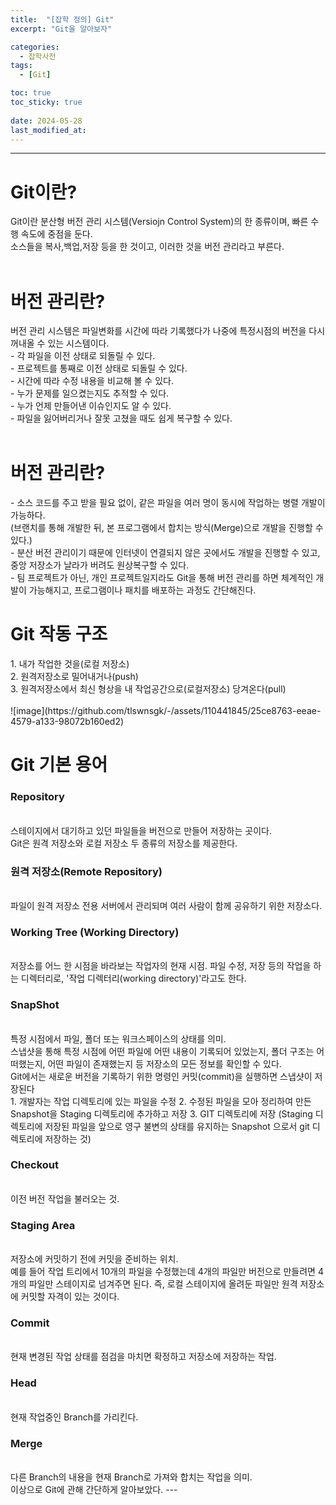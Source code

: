 ```yaml
---
title:  "[잡학 정의] Git"
excerpt: "Git을 알아보자"

categories:
  - 잡학사전
tags:
  - [Git]

toc: true
toc_sticky: true
 
date: 2024-05-28
last_modified_at: 
---                                          
```

---
<h1>Git이란?</h1>
Git이란 분산형 버전 관리 시스템(Versiojn Control System)의 한 종류이며, 빠른 수행 속도에 중점을 둔다.<br>
소스들을 복사,백업,저장 등을 한 것이고, 이러한 것을 버전 관리라고 부른다.<br><br>

<h1>버전 관리란?</h1>
버전 관리 시스템은 파일변화를 시간에 따라 기록했다가 나중에 특정시점의 버전을 다시 꺼내올 수 있는 시스템이다.<br>
- 각 파일을 이전 상태로 되돌릴 수 있다.<br>
- 프로젝트를 통째로 이전 상태로 되돌릴 수 있다.<br> 
- 시간에 따라 수정 내용을 비교해 볼 수 있다.<br>
- 누가 문제를 일으켰는지도 추적할 수 있다.<br>
- 누가 언제 만들어낸 이슈인지도 알 수 있다.<br>
- 파일을 잃어버리거나 잘못 고쳤을 때도 쉽게 복구할 수 있다.<br><br>

<h1>버전 관리란?</h1>
- 소스 코드를 주고 받을 필요 없이, 같은 파일을 여러 명이 동시에 작업하는 병렬 개발이 가능하다.<br>
  (브랜치를 통해 개발한 뒤, 본 프로그램에서 합치는 방식(Merge)으로 개발을 진행할 수 있다.)<br>
- 분산 버전 관리이기 때문에 인터넷이 연결되지 않은 곳에서도 개발을 진행할 수 있고, 중앙 저장소가 날라가 버려도 원상복구할 수 있다.<br> 
- 팀 프로젝트가 아닌, 개인 프로젝트일지라도 Git을 통해 버전 관리를 하면 체계적인 개발이 가능해지고, 프로그램이나 패치를 배포하는 과정도 간단해진다.<br>

<h1>Git 작동 구조</h1>
1. 내가 작업한 것을(로컬 저장소)<br>
2. 원격저장소로 밀어내거나(push)<br>
3. 원격저장소에서 최신 형상을 내 작업공간으로(로컬저장소) 당겨온다(pull)<br><br>
![image](https://github.com/tlswnsgk/-/assets/110441845/25ce8763-eeae-4579-a133-98072b160ed2)

<h1>Git 기본 용어</h1>
<h3>Repository</h3><br>
스테이지에서 대기하고 있던 파일들을 버전으로 만들어 저장하는 곳이다.<br>
Git은 원격 저장소와 로컬 저장소 두 종류의 저장소를 제공한다.<br>
<h3>원격 저장소(Remote Repository)</h3><br>
파일이 원격 저장소 전용 서버에서 관리되며 여러 사람이 함께 공유하기 위한 저장소다.<br>
<h3>Working Tree (Working Directory)</h3><br>
저장소를 어느 한 시점을 바라보는 작업자의 현재 시점.
파일 수정, 저장 등의 작업을 하는 디렉터리로, '작업 디렉터리(working directory)'라고도 한다.<br>
<h3>SnapShot</h3><br>
특정 시점에서 파일, 폴더 또는 워크스페이스의 상태를 의미.<br>
스냅샷을 통해 특정 시점에 어떤 파일에 어떤 내용이 기록되어 있었는지, 폴더 구조는 어떠했는지, 어떤 파일이 존재했는지 등 저장소의 모든 정보를 확인할 수 있다.<br>
Git에서는 새로운 버전을 기록하기 위한 명령인 커밋(commit)을 실행하면 스냅샷이 저장된다<br>
1. 개발자는 작업 디렉토리에 있는 파일을 수정
2. 수정된 파일을 모아 정리하여 만든 Snapshot을 Staging 디렉토리에 추가하고 저장
3. GIT 디렉토리에 저장 (Staging 디렉토리에 저장된 파일을 앞으로 영구 불변의 상태를 유지하는 Snapshot 으로서 git 디렉토리에 저장하는 것)<br>
<h3>Checkout</h3><br>
이전 버전 작업을 불러오는 것.<br>
<h3>Staging Area</h3><br>
저장소에 커밋하기 전에 커밋을 준비하는 위치.<br>
예를 들어 작업 트리에서 10개의 파일을 수정했는데 4개의 파일만 버전으로 만들려면 4개의 파일만 스테이지로 넘겨주면 된다. 즉, 로컬 스테이지에 올려둔 파일만 원격 저장소에 커밋할 자격이 있는 것이다.<br>
<h3>Commit</h3><br>
현재 변경된 작업 상태를 점검을 마치면 확정하고 저장소에 저장하는 작업.<br>
<h3>Head</h3><br>
현재 작업중인 Branch를 가리킨다.<br>
<h3>Merge</h3><br>
다른 Branch의 내용을 현재 Branch로 가져와 합치는 작업을 의미.<br>
이상으로 Git에 관해 간단하게 알아보았다.
---